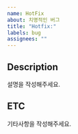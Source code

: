 ```yaml
---
name: HotFix
about: 치명적인 버그
title: "Hotfix:"
labels: bug
assignees: ""
---
```


## Description

설명을 작성해주세요.

## ETC

기타사항을 작성해주세요.
